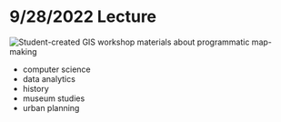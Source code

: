 # 9/28/2022 Lecture

![Student-created GIS workshop materials about programmatic map-making](/media/1.png)

- computer science
- data analytics
- history
- museum studies
- urban planning
